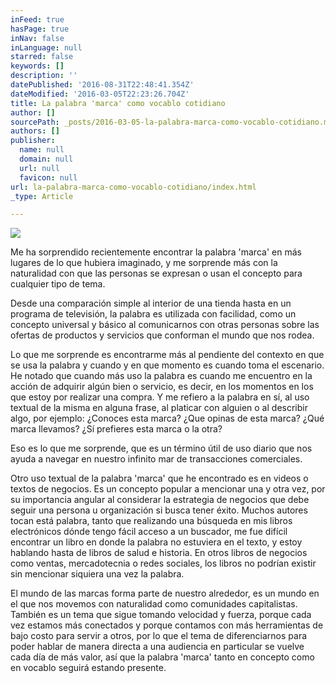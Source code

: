 ```yaml
---
inFeed: true
hasPage: true
inNav: false
inLanguage: null
starred: false
keywords: []
description: ''
datePublished: '2016-08-31T22:48:41.354Z'
dateModified: '2016-03-05T22:23:26.704Z'
title: La palabra 'marca' como vocablo cotidiano
author: []
sourcePath: _posts/2016-03-05-la-palabra-marca-como-vocablo-cotidiano.md
authors: []
publisher:
  name: null
  domain: null
  url: null
  favicon: null
url: la-palabra-marca-como-vocablo-cotidiano/index.html
_type: Article

---
```

![](https://s3-us-west-2.amazonaws.com/the-grid-img/p/0145a897512ca179a874197d271b1b08ee0ce856.png)

Me ha sorprendido recientemente encontrar la palabra 'marca' en más lugares de lo que hubiera imaginado, y me sorprende más con la naturalidad con que las personas se expresan o usan el concepto para cualquier tipo de tema.

Desde una comparación simple al interior de una tienda hasta en un programa de televisión, la palabra es utilizada con facilidad, como un concepto universal y básico al comunicarnos con otras personas sobre las ofertas de productos y servicios que conforman el mundo que nos rodea.

Lo que me sorprende es encontrarme más al pendiente del contexto en que se usa la palabra y cuando y en que momento es cuando toma el escenario. He notado que cuando más uso la palabra es cuando me encuentro en la acción de adquirir algún bien o servicio, es decir, en los momentos en los que estoy por realizar una compra. Y me refiero a la palabra en sí, al uso textual de la misma en alguna frase, al platicar con alguien o al describir algo, por ejemplo: ¿Conoces esta marca? ¿Que opinas de esta marca? ¿Qué marca llevamos? ¿Sí prefieres esta marca o la otra?

Eso es lo que me sorprende, que es un término útil de uso diario que nos ayuda a navegar en nuestro infinito mar de transacciones comerciales.

Otro uso textual de la palabra 'marca' que he encontrado es en videos o textos de negocios. Es un concepto popular a mencionar una y otra vez, por su importancia angular al considerar la estrategia de negocios que debe seguir una persona u organización si busca tener éxito. Muchos autores tocan está palabra, tanto que realizando una búsqueda en mis libros electrónicos dónde tengo fácil acceso a un buscador, me fue difícil encontrar un libro en donde la palabra no estuviera en el texto, y estoy hablando hasta de libros de salud e historia. En otros libros de negocios como ventas, mercadotecnia o redes sociales, los libros no podrían existir sin mencionar siquiera una vez la palabra.

El mundo de las marcas forma parte de nuestro alrededor, es un mundo en el que nos movemos con naturalidad como comunidades capitalistas. También es un tema que sigue tomando velocidad y fuerza, porque cada vez estamos más conectados y porque contamos con más herramientas de bajo costo para servir a otros, por lo que el tema de diferenciarnos para poder hablar de manera directa a una audiencia en particular se vuelve cada día de más valor, así que la palabra 'marca' tanto en concepto como en vocablo seguirá estando presente.